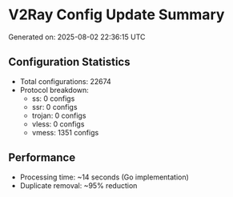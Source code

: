 # V2Ray Config Update Summary
Generated on: 2025-08-02 22:36:15 UTC

## Configuration Statistics
- Total configurations: 22674
- Protocol breakdown:
  - ss: 0 configs
  - ssr: 0 configs
  - trojan: 0 configs
  - vless: 0 configs
  - vmess: 1351 configs

## Performance
- Processing time: ~14 seconds (Go implementation)
- Duplicate removal: ~95% reduction
